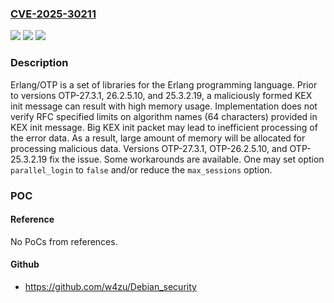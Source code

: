### [CVE-2025-30211](https://cve.mitre.org/cgi-bin/cvename.cgi?name=CVE-2025-30211)
![](https://img.shields.io/static/v1?label=Product&message=otp&color=blue)
![](https://img.shields.io/static/v1?label=Version&message=%3D%20%3C%20OTP-27.3.1%20&color=brighgreen)
![](https://img.shields.io/static/v1?label=Vulnerability&message=CWE-789%3A%20Memory%20Allocation%20with%20Excessive%20Size%20Value&color=brighgreen)

### Description

Erlang/OTP is a set of libraries for the Erlang programming language. Prior to versions OTP-27.3.1, 26.2.5.10, and 25.3.2.19, a maliciously formed KEX init message can result with high memory usage. Implementation does not verify RFC specified limits on algorithm names (64 characters) provided in KEX init message. Big KEX init packet may lead to inefficient processing of the error data. As a result, large amount of memory will be allocated for processing malicious data. Versions OTP-27.3.1, OTP-26.2.5.10, and OTP-25.3.2.19 fix the issue. Some workarounds are available. One may set option `parallel_login` to `false` and/or reduce the `max_sessions` option.

### POC

#### Reference
No PoCs from references.

#### Github
- https://github.com/w4zu/Debian_security

